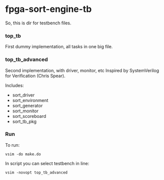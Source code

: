 fpga-sort-engine-tb
===================

So, this is dir for testbench files.

### top\_tb

First dummy implementation, all tasks in one big file.

### top\_tb\_advanced 
Second implementation, with driver, monitor, etc
Inspired by SystemVerilog for Verification (Chris Spear).

Includes:
  * sort\_driver
  * sort\_environment
  * sort\_generator
  * sort\_monitor
  * sort\_scoreboard
  * sort\_tb\_pkg

### Run
To run:
```
vsim -do make.do
```

In script you can select testbench in line:
```
vsim -novopt top_tb_advanced
```
